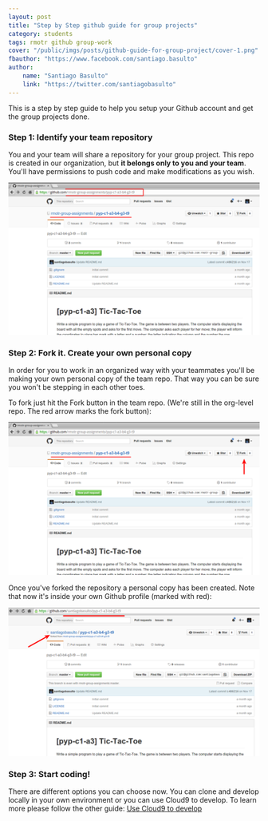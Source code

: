 ```yaml
---
layout: post
title: "Step by Step github guide for group projects"
category: students
tags: rmotr github group-work
cover: "/public/imgs/posts/github-guide-for-group-project/cover-1.png"
fbauthor: "https://www.facebook.com/santiago.basulto"
author:
    name: "Santiago Basulto"
    link: "https://twitter.com/santiagobasulto"
---
```


This is a step by step guide to help you setup your Github account and get the group projects done.

### Step 1: Identify your team repository

You and your team will share a repository for your group project. This repo is created in our organization, but **it belongs only to you and your team**. You'll have permissions to push code and make modifications as you wish.

![Identify the org-level repo](/public/imgs/posts/github-guide-for-group-project/rmotr-organization-repo.png)

### Step 2: Fork it. Create your own personal copy

In order for you to work in an organized way with your teammates you'll be making your own personal copy of the team repo. That way you can be sure you won't be stepping in each other toes.

To fork just hit the Fork button in the team repo. (We're still in the org-level repo. The red arrow marks the fork button):

![Fork your repo](/public/imgs/posts/github-guide-for-group-project/fork-org-repo.png)

Once you've forked the repository a personal copy has been created. Note that now it's inside your own Github profile (marked with red):

![Fork your repo](/public/imgs/posts/github-guide-for-group-project/fork-profile.png)

### Step 3: Start coding!

There are different options you can choose now. You can clone and develop locally in your own environment or you can use Cloud9 to develop. To learn more please follow the other guide: [Use Cloud9 to develop](/students/2015/12/26/step-by-step-guide-to-configure-cloud9-for-group-projects/)
